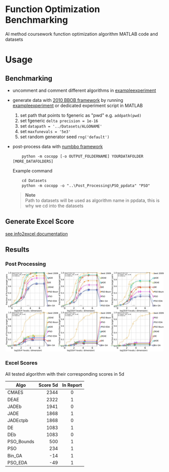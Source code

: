 # Function Optimization Benchmarking
AI method coursework function optimization algorithm MATLAB code and datasets

# Usage
## Benchmarking
- uncomment and comment different algorithms in [exampleexperiment](Algorithms/exampleexperiment.m)
- generate data with [2010 BBOB framework](https://coco.gforge.inria.fr/doku.php?id=bbob-2010-downloads) by running [exampleexperiment](Algorithms/exampleexperiment.m) or dedicated experiment script in MATLAB
	1. set path that points to fgeneric as "pwd" e.g. `addpath(pwd)`
	2. set fgeneric `delta precision = 1e-16`
	3. set `datapath = '../Datasets/ALGONAME'`
	4. set `maxfunevals = '5e3'`
	5. set random generator seed `rng('default')`
- post-process data with [numbbo framework](https://github.com/numbbo/coco/)

	```Sh
		python -m cocopp [-o OUTPUT_FOLDERNAME] YOURDATAFOLDER [MORE_DATAFOLDERS]
	```
	Example command
	```Sh
		cd Datasets
		python -m cocopp -o "..\Post_Processing\PSO_ppdata" "PSO"
	```
	> **Note**   
	> Path to datasets will be used as algorithm name in ppdata, this is why we cd into the datasets

## Generate Excel Score
[see info2excel documentation](info2excel)

## Results
### Post Processing
<p align="center" float="left">
  <img src="screenshots/1.jpg" width="716"/>
</p>

### Excel Scores

All tested algorithm with their corresponding scores in 5d

| Algo       | Score 5d | In Report |
|------------|---------:|:---------:|
| CMAES      | 2344     | 0         |
| DEAE       | 2322     | 1         |
| JADEb      | 1941     | 0         |
| JADE       | 1868     | 1         |
| JADEctpb   | 1868     | 0         |
| DE         | 1083     | 1         |
| DEb        | 1083     | 0         |
| PSO_Bounds | 500      | 1         |
| PSO        | 234      | 1         |
| Bin_GA     | -14      | 1         |
| PSO_EDA    | -49      | 1         |


